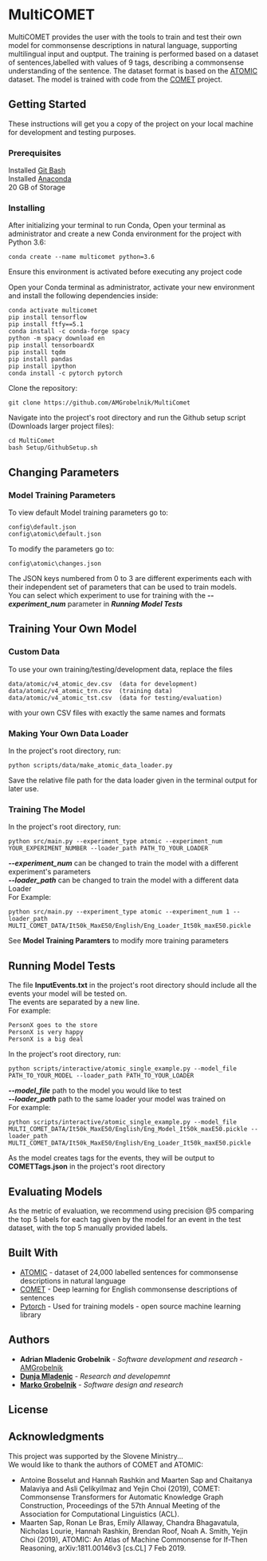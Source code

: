 # MultiCOMET

MultiCOMET provides the user with the tools to train and test their own model for commonsense descriptions in natural language, supporting multilingual input and ouptput.
The training is performed based on a dataset of sentences,labelled with values of 9 tags, describing a commonsense understanding of the sentence.
The dataset format is based on the [ATOMIC](https://arxiv.org/pdf/1811.00146.pdf) dataset. The model is trained with code from the [COMET](https://github.com/atcbosselut/comet-commonsense) project.

## Getting Started

These instructions will get you a copy of the project on your local machine for development and testing purposes. 

### Prerequisites

Installed [Git Bash](https://git-scm.com/downloads)  
Installed [Anaconda](https://www.anaconda.com/products/individual)  
20 GB of Storage

### Installing
After initializing your terminal to run Conda,
Open your terminal as administrator and create a new Conda environment for the project with Python 3.6:
```
conda create --name multicomet python=3.6
```
Ensure this environment is activated before executing any project code  

Open your Conda terminal as administrator, activate your new environment and install the following dependencies inside:

```
conda activate multicomet
pip install tensorflow
pip install ftfy==5.1
conda install -c conda-forge spacy
python -m spacy download en
pip install tensorboardX
pip install tqdm
pip install pandas
pip install ipython
conda install -c pytorch pytorch
```
Clone the repository:
```
git clone https://github.com/AMGrobelnik/MultiComet
```
Navigate into the project's root directory and run the Github setup script (Downloads larger project files):
```
cd MultiComet
bash Setup/GithubSetup.sh
```
## Changing Parameters

### Model Training Parameters
To view default Model training parameters go to:
```
config\default.json  
config\atomic\default.json
```
To modify the parameters go to:
```
config\atomic\changes.json
```
The JSON keys numbered from 0 to 3 are different experiments each with their independent set of parameters that can be used to train models.  
You can select which experiment to use for training with the ***--experiment_num*** parameter in ***Running Model Tests***
## Training Your Own Model  
### Custom Data  
To use your own training/testing/development data, replace the files
```
data/atomic/v4_atomic_dev.csv  (data for development)
data/atomic/v4_atomic_trn.csv  (training data)
data/atomic/v4_atomic_tst.csv  (data for testing/evaluation)
```
with your own CSV files with exactly the same names and formats

### Making Your Own Data Loader  
In the project's root directory, run:
```
python scripts/data/make_atomic_data_loader.py
```
Save the relative file path for the data loader given in the terminal output for later use.

### Training The Model  
In the project's root directory, run:
```
python src/main.py --experiment_type atomic --experiment_num YOUR_EXPERIMENT_NUMBER --loader_path PATH_TO_YOUR_LOADER
```
***--experiment_num*** can be changed to train the model with a different experiment's parameters  
***--loader_path*** can be changed to train the model with a different data Loader  
For Example:
```
python src/main.py --experiment_type atomic --experiment_num 1 --loader_path MULTI_COMET_DATA/It50k_MaxE50/English/Eng_Loader_It50k_maxE50.pickle
```
See **Model Training Paramters** to modify more training parameters

## Running Model Tests
The file **InputEvents.txt** in the project's root directory should include all the events your model will be tested on.  
The events are separated by a new line.  
For example:
```
PersonX goes to the store
PersonX is very happy 
PersonX is a big deal
```
In the project's root directory, run:
```
python scripts/interactive/atomic_single_example.py --model_file PATH_TO_YOUR_MODEL --loader_path PATH_TO_YOUR_LOADER
```
***--model_file*** path to the model you would like to test  
***--loader_path*** path to the same loader your model was trained on  
For example:
```
python scripts/interactive/atomic_single_example.py --model_file MULTI_COMET_DATA/It50k_MaxE50/English/Eng_Model_It50k_maxE50.pickle --loader_path MULTI_COMET_DATA/It50k_MaxE50/English/Eng_Loader_It50k_maxE50.pickle
```
As the model creates tags for the events, they will be output to **COMETTags.json** in the project's root directory
## Evaluating Models
As the metric of evaluation, we recommend using precision @5 comparing the top 5 labels for each tag given by the model for an event in the test dataset, with the top 5 manually provided labels.

## Built With

* [ATOMIC](https://arxiv.org/pdf/1811.00146.pdf) - dataset of 24,000 labelled sentences for commonsense descriptions in natural language 
* [COMET](https://github.com/atcbosselut/comet-commonsense) - Deep learning for English commonsense descriptions of sentences
* [Pytorch](https://pytorch.org/) - Used for training models - open source machine learning library

## Authors

* **Adrian Mladenic Grobelnik** - *Software development and research* - [AMGrobelnik](https://github.com/AMGrobelnik)
* [**Dunja Mladenic**](https://ailab.ijs.si/dunja_mladenic/) - *Research and developemnt*
* [**Marko Grobelnik**](https://ailab.ijs.si/marko_grobelnik/) - *Software design and research*

## License

## Acknowledgments
This project was supported by the Slovene Ministry...   
We would like to thank the authors of COMET and ATOMIC:  
- Antoine Bosselut and Hannah Rashkin and Maarten Sap and Chaitanya Malaviya and Asli Çelikyilmaz and Yejin Choi (2019), COMET: Commonsense Transformers for Automatic Knowledge Graph Construction, Proceedings of the 57th Annual Meeting of the Association for Computational Linguistics (ACL).
- Maarten Sap, Ronan Le Bras, Emily Allaway, Chandra Bhagavatula, Nicholas Lourie, Hannah Rashkin, Brendan Roof, Noah A. Smith, Yejin Choi (2019), ATOMIC: An Atlas of Machine Commonsense for If-Then Reasoning, arXiv:1811.00146v3 [cs.CL] 7 Feb 2019.


